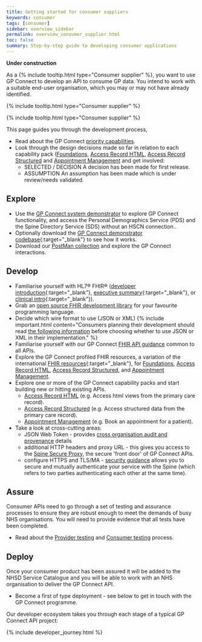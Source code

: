 ```yaml
---
title: Getting started for consumer suppliers
keywords: consumer
tags: [consumer]
sidebar: overview_sidebar
permalink: overview_consumer_supplier.html
toc: false
summary: Step-by-step guide to developing consumer applications
---
```


**Under construction**

As a {% include tooltip.html type="Consumer supplier" %}, you want to use GP Connect to develop an API to consume GP data. You intend to work with a suitable end-user organisation, which you may or may not have already identified.

{% include tooltip.html type="Consumer supplier" %}

<p> {% include tooltip.html type="Consumer supplier" %}

This page guides you through the development process, 


- Read about the GP Connect [priority capabilities](overview_priority_capabilities.html).
- Look through the design decisions made so far in relation to each capability pack ([Foundations](foundations_design.html), [Access Record HTML](accessrecord.html), [Access Record Structured](accessrecord_structured_design.html) and [Appointment Management](appointments_design.html) and get involved:
	- <span class="label label-success">SELECTED</span> / <span class="label label-info">DECISION</span> A decision has been made for first release.
	- <span class="label label-warning">ASSUMPTION</span> An assumption has been made which is under review/needs validated.

## Explore ## 

- Use the [GP Connect system demonstrator](system_demonstrator.html) to explore GP Connect functionality, and access the Personal Demographics Service (PDS) and the Spine Directory Service (SDS) without an HSCN connection..
- Optionally download the [GP Connect demonstrator codebase](https://github.com/nhs-digital/gpconnect){:target="_blank"} to see how it works. 
- Download our [PostMan collection](system_reference_postman.html) and explore the GP Connect interactions.

## Develop ##

- Familiarise yourself with HL7&reg; FHIR&reg; ([developer introduction](http://www.hl7.org/implement/standards/fhir/overview-dev.html){:target="_blank"}, [executive summary](http://www.hl7.org/implement/standards/fhir/summary.html){:target="_blank"}, or [clinical intro](http://www.hl7.org/implement/standards/fhir/overview-clinical.html){:target="_blank"}).
- Grab an [open source FHIR development library](development_fhir_open_source_guidance.html) for your favourite programming language.
- Decide which wire format to use (JSON or XML)
{% include important.html content="Consumers planning their development should read [the following information](support_faq.html#which-serialisation-format-should-i-choose-as-an-gp-connect-api-consumer---json-or-xml) before choosing whether to use JSON or XML in their implementation." %}
- Familiarise yourself with our GP Connect [FHIR API guidance](development_fhir_api_guidance.html) common to all APIs.
- Explore the GP Connect profiled FHIR resources, a variation of the international [FHIR resources](https://www.hl7.org/fhir/STU3/){:target="_blank"}, for [Foundations](datalibraryfoundation.html), [Access Record HTML](accessrecord.html), [Access Record Structured](accessrecord_structured_development_resources_overview.html), and [Appointment Management](datalibraryappointment.html).
- Explore one or more of the GP Connect capability packs and start building new or hitting existing APIs.
  - [Access Record HTML](accessrecord.html) (e.g. Access html views from the primary care record).
  - [Access Record Structured](accessrecord_structured.html) (e.g. Access structured data from the primary care record).
  - [Appointment Management](appointments.html) (e.g. Book an appointment for a patient).
- Take a look at cross-cutting areas:
  - JSON Web Token - provides [cross organisation audit and provenance](integration_cross_organisation_audit_and_provenance.html) details
  - additional HTTP headers and proxy URL - this gives you access to the [Spine Secure Proxy](integration_spine_secure_proxy.html), the secure 'front door' of GP Connect APIs.
  - configure HTTPS and TLS/MA - [security guidance](development_api_security_guidance.html) allows you to secure and mutually authenticate your service with the Spine (which refers to two parties authenticating each other at the same time). 

## Assure ##

Consumer APIs need to go through a set of testing and assurance processes to ensure they are robust enough to meet the demands of busy NHS organisations. You will need to provide evidence that all tests have been completed.

- Read about the [Provider testing](testing_api_provider_testing.html) and [Consumer testing](testing_api_consumer_testing.html) process.

## Deploy ##

Once your consumer product has been assured it will be added to the NHSD Service Catalogue and you will be able to work with an NHS organisation to deliver the GP Connect API.

- Become a first of type deployment - see below to get in touch with the GP Connect programme.

Our developer ecosystem takes you through each stage of a typical GP Connect API project:
  
{% include developer_journey.html %}
